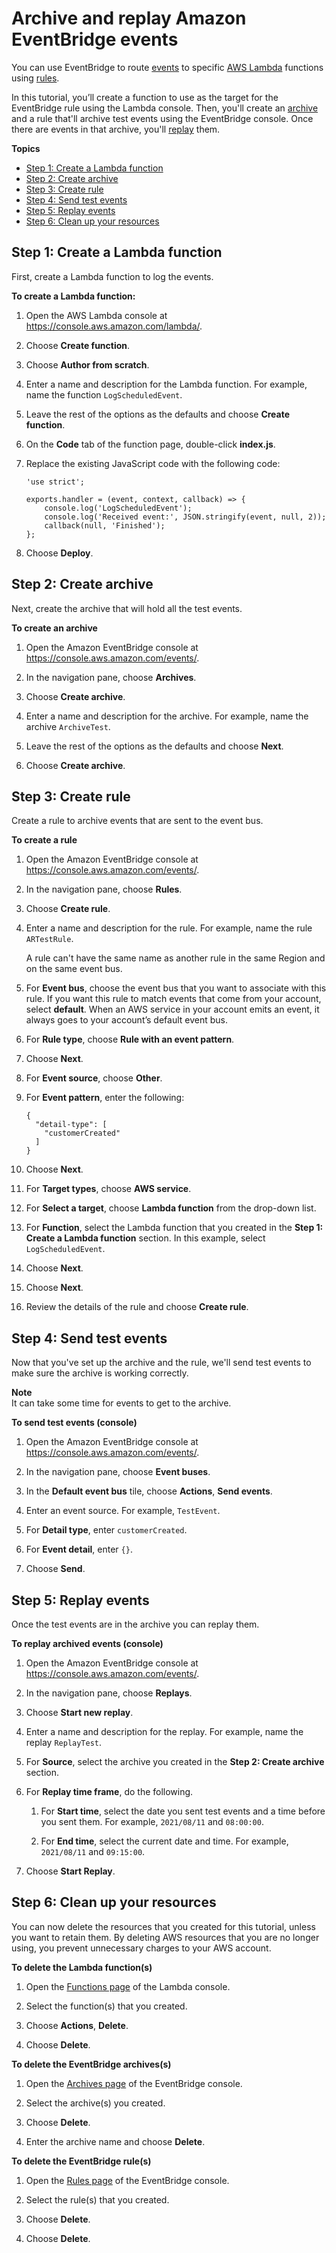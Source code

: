 # Archive and replay Amazon EventBridge events<a name="eb-tutorial-archive-replay"></a>

You can use EventBridge to route [events](eb-events.md) to specific [AWS Lambda](https://docs.aws.amazon.com/lambda/latest/dg/welcome.html) functions using [rules](eb-rules.md)\.

In this tutorial, you’ll create a function to use as the target for the EventBridge rule using the Lambda console\. Then, you'll create an [archive](eb-archive-event.md) and a rule that'll archive test events using the EventBridge console\. Once there are events in that archive, you'll [replay](eb-replay-archived-event.md) them\. 

**Topics**
+ [Step 1: Create a Lambda function](#eb-create-lambda-function)
+ [Step 2: Create archive](#eb-ar-create-archive)
+ [Step 3: Create rule](#eb-ar-create-rule)
+ [Step 4: Send test events](#eb-ar-send-test-events)
+ [Step 5: Replay events](#eb-ar-replay-events)
+ [Step 6: Clean up your resources](#cleanup)

## Step 1: Create a Lambda function<a name="eb-create-lambda-function"></a>

First, create a Lambda function to log the events\.

**To create a Lambda function:**

1. Open the AWS Lambda console at [https://console\.aws\.amazon\.com/lambda/](https://console.aws.amazon.com/lambda/)\.

1. Choose **Create function**\.

1. Choose **Author from scratch**\.

1. Enter a name and description for the Lambda function\. For example, name the function `LogScheduledEvent`\.

1. Leave the rest of the options as the defaults and choose **Create function**\.

1. On the **Code** tab of the function page, double\-click **index\.js**\.

1. Replace the existing JavaScript code with the following code:

   ```
   'use strict';
   
   exports.handler = (event, context, callback) => {
       console.log('LogScheduledEvent');
       console.log('Received event:', JSON.stringify(event, null, 2));
       callback(null, 'Finished');
   };
   ```

1. Choose **Deploy**\.

## Step 2: Create archive<a name="eb-ar-create-archive"></a>

Next, create the archive that will hold all the test events\.

**To create an archive**

1. Open the Amazon EventBridge console at [https://console\.aws\.amazon\.com/events/](https://console.aws.amazon.com/events/)\.

1. In the navigation pane, choose **Archives**\.

1. Choose **Create archive**\.

1. Enter a name and description for the archive\. For example, name the archive `ArchiveTest`\.

1. Leave the rest of the options as the defaults and choose **Next**\.

1. Choose **Create archive**\.

## Step 3: Create rule<a name="eb-ar-create-rule"></a>

Create a rule to archive events that are sent to the event bus\.

**To create a rule**

1. Open the Amazon EventBridge console at [https://console\.aws\.amazon\.com/events/](https://console.aws.amazon.com/events/)\.

1. In the navigation pane, choose **Rules**\.

1. Choose **Create rule**\.

1. Enter a name and description for the rule\. For example, name the rule `ARTestRule`\.

   A rule can't have the same name as another rule in the same Region and on the same event bus\.

1. For **Event bus**, choose the event bus that you want to associate with this rule\. If you want this rule to match events that come from your account, select **default**\. When an AWS service in your account emits an event, it always goes to your account’s default event bus\.

1. For **Rule type**, choose **Rule with an event pattern**\.

1. Choose **Next**\.

1. For **Event source**, choose **Other**\.

1. For **Event pattern**, enter the following:

   ```
   {
     "detail-type": [
       "customerCreated"
     ]
   }
   ```

1. Choose **Next**\.

1. For **Target types**, choose **AWS service**\.

1. For **Select a target**, choose **Lambda function** from the drop\-down list\.

1. For **Function**, select the Lambda function that you created in the **Step 1: Create a Lambda function** section\. In this example, select `LogScheduledEvent`\.

1. Choose **Next**\.

1. Choose **Next**\.

1. Review the details of the rule and choose **Create rule**\.

## Step 4: Send test events<a name="eb-ar-send-test-events"></a>

Now that you've set up the archive and the rule, we'll send test events to make sure the archive is working correctly\.

**Note**  
It can take some time for events to get to the archive\.

**To send test events \(console\)**

1. Open the Amazon EventBridge console at [https://console\.aws\.amazon\.com/events/](https://console.aws.amazon.com/events/)\.

1. In the navigation pane, choose **Event buses**\.

1. In the **Default event bus** tile, choose **Actions**, **Send events**\.

1. Enter an event source\. For example, `TestEvent`\.

1. For **Detail type**, enter `customerCreated`\.

1. For **Event detail**, enter `{}`\.

1. Choose **Send**\.

## Step 5: Replay events<a name="eb-ar-replay-events"></a>

Once the test events are in the archive you can replay them\.

**To replay archived events \(console\)**

1. Open the Amazon EventBridge console at [https://console\.aws\.amazon\.com/events/](https://console.aws.amazon.com/events/)\.

1. In the navigation pane, choose **Replays**\.

1. Choose **Start new replay**\.

1. Enter a name and description for the replay\. For example, name the replay `ReplayTest`\.

1. For **Source**, select the archive you created in the **Step 2: Create archive** section\.

1. For **Replay time frame**, do the following\.

   1.  For **Start time**, select the date you sent test events and a time before you sent them\. For example, `2021/08/11` and `08:00:00`\. 

   1.  For **End time**, select the current date and time\. For example, `2021/08/11` and `09:15:00`\. 

1. Choose **Start Replay**\.

## Step 6: Clean up your resources<a name="cleanup"></a>

You can now delete the resources that you created for this tutorial, unless you want to retain them\. By deleting AWS resources that you are no longer using, you prevent unnecessary charges to your AWS account\.

**To delete the Lambda function\(s\)**

1. Open the [Functions page](https://console.aws.amazon.com/lambda/home#/functions) of the Lambda console\.

1. Select the function\(s\) that you created\.

1. Choose **Actions**, **Delete**\.

1. Choose **Delete**\.

**To delete the EventBridge archives\(s\)**

1. Open the [Archives page](https://console.aws.amazon.com/events/home#/archives) of the EventBridge console\.

1. Select the archive\(s\) you created\.

1. Choose **Delete**\.

1. Enter the archive name and choose **Delete**\.

**To delete the EventBridge rule\(s\)**

1. Open the [Rules page](https://console.aws.amazon.com/events/home#/rules) of the EventBridge console\.

1. Select the rule\(s\) that you created\.

1. Choose **Delete**\.

1. Choose **Delete**\.
